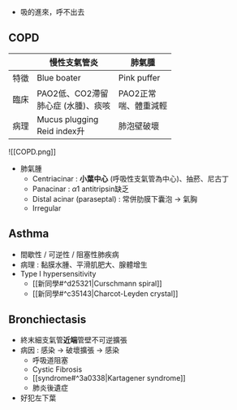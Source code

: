 - 吸的進來，呼不出去
## COPD
|      	| 慢性支氣管炎                 	| 肺氣腫                 	|
|------	|------------------------------	|------------------------	|
| 特徵 	| Blue boater                  	| Pink puffer            	|
| 臨床 	| PAO2低、CO2滯留<br>肺心症 (水腫)、痰咳  	| PAO2正常<br>喘、體重減輕 	|
| 病理 	| Mucus plugging<br>Reid index升 	| 肺泡壁破壞             	|
![[COPD.png]]
- 肺氣腫
	- Centriacinar : **小葉中心** (呼吸性支氣管為中心)、抽菸、尼古丁
	- Panacinar : $\alpha1$ antitripsin缺乏
	- Distal acinar (paraseptal) : 常併肋膜下囊泡 -> 氣胸
	- Irregular
## Asthma
- 間歇性 / 可逆性 / 阻塞性肺疾病
- 病理 : 黏膜水腫、平滑肌肥大、腺體增生
- Type I hypersensitivity
	- [[新同學#^d25321|Curschmann spiral]]
	- [[新同學#^c35143|Charcot-Leyden crystal]]
## Bronchiectasis
- 終末細支氣管**近端**管壁不可逆擴張
- 病因 : 感染 -> 破壞擴張 -> 感染
	- 呼吸道阻塞
	- Cystic Fibrosis
	- [[syndrome#^3a0338|Kartagener syndrome]]
	- 肺炎後遺症
- 好犯左下葉